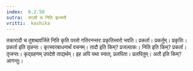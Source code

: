 ```yaml
---
index:  6.2.50
sutra:  ताऽदौ च निति कृत्यतौ
vritti:  kashika 
---
```


तकारादौ च तुशब्दवर्जिते निति कृति परतो गतिरनन्तरः प्रकृतिस्वरो भवति। प्रकर्ता। प्रकर्तुम्। प्रकृतिः। प्रकर्ता इति तृन्नन्तः। कृत्स्वरबाधनार्थं वचनम्। तादौ इति किम्? प्रजल्पाकः। निति इति किम्? प्रकर्ता। तृजन्तः। कृद्ग्रहणम् उपदेशे ताद्यर्थम्। इह अपि यथा स्यात्, प्रलपिता। प्रलपितुम्। अतौ इति किम्? आगन्तुः।

